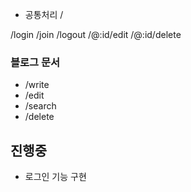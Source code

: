
* 공통처리 
/

/login
/join
/logout
/@:id/edit
/@:id/delete


### 블로그 문서
* /write
* /edit
* /search
* /delete


## 진행중 
* 로그인 기능 구현 


